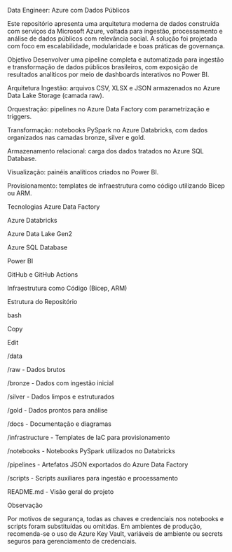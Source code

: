 Data Engineer: Azure com Dados Públicos

Este repositório apresenta uma arquitetura moderna de dados construída com serviços da Microsoft Azure, voltada para ingestão, processamento e análise de dados públicos com relevância social. A solução foi projetada com foco em escalabilidade, modularidade e boas práticas de governança.

Objetivo
Desenvolver uma pipeline completa e automatizada para ingestão e transformação de dados públicos brasileiros, com exposição de resultados analíticos por meio de dashboards interativos no Power BI.

Arquitetura
Ingestão: arquivos CSV, XLSX e JSON armazenados no Azure Data Lake Storage (camada raw).

Orquestração: pipelines no Azure Data Factory com parametrização e triggers.

Transformação: notebooks PySpark no Azure Databricks, com dados organizados nas camadas bronze, silver e gold.

Armazenamento relacional: carga dos dados tratados no Azure SQL Database.

Visualização: painéis analíticos criados no Power BI.

Provisionamento: templates de infraestrutura como código utilizando Bicep ou ARM.

Tecnologias
Azure Data Factory

Azure Databricks

Azure Data Lake Gen2

Azure SQL Database

Power BI

GitHub e GitHub Actions

Infraestrutura como Código (Bicep, ARM)

Estrutura do Repositório

bash

Copy

Edit

/data

  /raw           - Dados brutos
  
  /bronze        - Dados com ingestão inicial
  
  /silver        - Dados limpos e estruturados
  
  /gold          - Dados prontos para análise
  

/docs            - Documentação e diagramas

/infrastructure  - Templates de IaC para provisionamento

/notebooks       - Notebooks PySpark utilizados no Databricks

/pipelines       - Artefatos JSON exportados do Azure Data Factory

/scripts         - Scripts auxiliares para ingestão e processamento

README.md        - Visão geral do projeto

Observação

Por motivos de segurança, todas as chaves e credenciais nos notebooks e scripts foram substituídas ou omitidas. Em ambientes de produção, recomenda-se o uso de Azure Key Vault, variáveis de ambiente ou secrets seguros para gerenciamento de credenciais.
